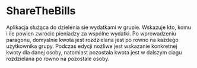 ﻿# ShareTheBills
Aplikacja służąca do dzielenia sie wydatkami w grupie. Wskazuje kto, komu i ile powien zwrócic pieniadzy za wspólne wydatki. Po wprowadzeniu paragonu, domyslnie kwota jest rozdzielana jest po rowno na każdego użytkownika grupy. Podczas edycji nożliwe jest wskazanie konkretnej kwoty dla danej osoby, natomiast pozostala kwota jest w dalszym ciagu rozdzielana po rowno na pozostale osoby.
